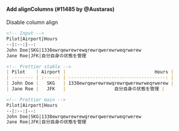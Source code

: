 #### Add alignColumns (#11485 by @Austaras)

Disable column align

<!-- prettier-ignore -->
```md
<!-- Input -->
Pilot|Airport|Hours
--|:--:|--:
John Doe|SKG|1338ewrqewrewrewqrewrqwerewrweqrwerew
Jane Roe|JFK|自分自身の状態を管理

<!-- Prettier stable -->
| Pilot    | Airport |                                 Hours |
| -------- | :-----: | ------------------------------------: |
| John Doe |   SKG   | 1338ewrqewrewrewqrewrqwerewrweqrwerew |
| Jane Roe |   JFK   |                  自分自身の状態を管理 |

<!-- Prettier main -->
Pilot|Airport|Hours
--|:--:|--:
John Doe|SKG|1338ewrqewrewrewqrewrqwerewrweqrwerew
Jane Roe|JFK|自分自身の状態を管理
```
